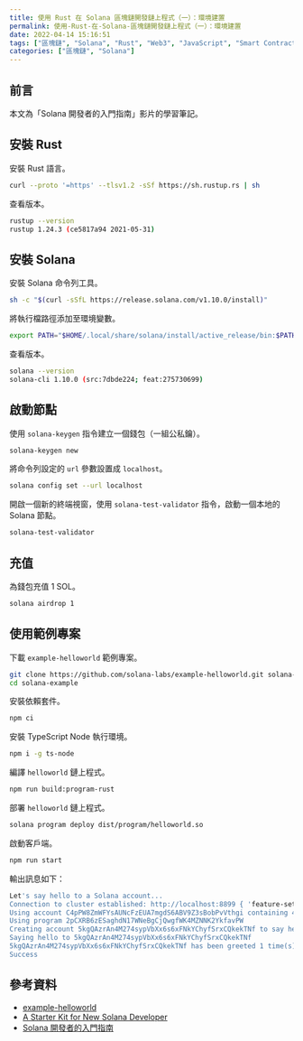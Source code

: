 ```yaml
---
title: 使用 Rust 在 Solana 區塊鏈開發鏈上程式（一）：環境建置
permalink: 使用-Rust-在-Solana-區塊鏈開發鏈上程式（一）：環境建置
date: 2022-04-14 15:16:51
tags: ["區塊鏈", "Solana", "Rust", "Web3", "JavaScript", "Smart Contract", "DApp"]
categories: ["區塊鏈", "Solana"]
---
```


## 前言

本文為「Solana 開發者的入門指南」影片的學習筆記。

## 安裝 Rust

安裝 Rust 語言。

```BASH
curl --proto '=https' --tlsv1.2 -sSf https://sh.rustup.rs | sh
```

查看版本。

```BASH
rustup --version
rustup 1.24.3 (ce5817a94 2021-05-31)
```

## 安裝 Solana

安裝 Solana 命令列工具。

```BASH
sh -c "$(curl -sSfL https://release.solana.com/v1.10.0/install)"
```

將執行檔路徑添加至環境變數。

```BASH
export PATH="$HOME/.local/share/solana/install/active_release/bin:$PATH"
```

查看版本。

```BASH
solana --version
solana-cli 1.10.0 (src:7dbde224; feat:275730699)
```

## 啟動節點

使用 `solana-keygen` 指令建立一個錢包（一組公私鑰）。

```BASH
solana-keygen new
```

將命令列設定的 `url` 參數設置成 `localhost`。

```BASH
solana config set --url localhost
```

開啟一個新的終端視窗，使用 `solana-test-validator` 指令，啟動一個本地的 Solana 節點。

```BASH
solana-test-validator
```

## 充值

為錢包充值 1 SOL。

```BASH
solana airdrop 1
```

## 使用範例專案

下載 `example-helloworld` 範例專案。

```BASH
git clone https://github.com/solana-labs/example-helloworld.git solana-example
cd solana-example
```

安裝依賴套件。

```BASH
npm ci
```

安裝 TypeScript Node 執行環境。

```BASH
npm i -g ts-node
```

編譯 `helloworld` 鏈上程式。

```BASH
npm run build:program-rust
```

部署 `helloworld` 鏈上程式。

```BASH
solana program deploy dist/program/helloworld.so
```

啟動客戶端。

```BASH
npm run start
```

輸出訊息如下：

```BASH
Let's say hello to a Solana account...
Connection to cluster established: http://localhost:8899 { 'feature-set': 275730699, 'solana-core': '1.10.0' }
Using account C4pPW8ZmWFYsAUNcFzEUA7mgdS6ABV9Z3sBobPvVthgi containing 499999998.6475557 SOL to pay for fees
Using program 2pCXRB6zESaghdN17WNeBgCjQwgfWK4MZNNK2YkfavPW
Creating account 5kgQAzrAn4M274sypVbXx6s6xFNkYChyfSrxCQkekTNf to say hello to
Saying hello to 5kgQAzrAn4M274sypVbXx6s6xFNkYChyfSrxCQkekTNf
5kgQAzrAn4M274sypVbXx6s6xFNkYChyfSrxCQkekTNf has been greeted 1 time(s)
Success
```

## 參考資料

- [example-helloworld](https://github.com/solana-labs/example-helloworld)
- [A Starter Kit for New Solana Developer](https://book.solmeet.dev/notes/solana-starter-kit)
- [Solana 開發者的入門指南](https://youtu.be/OIjsPrcPe8s)
